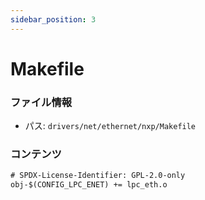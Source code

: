 ```yaml
---
sidebar_position: 3
---
```

# Makefile

### ファイル情報

- パス: `drivers/net/ethernet/nxp/Makefile`

### コンテンツ

```txt
# SPDX-License-Identifier: GPL-2.0-only
obj-$(CONFIG_LPC_ENET) += lpc_eth.o

```
